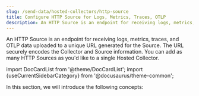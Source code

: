```yaml
---
slug: /send-data/hosted-collectors/http-source
title: Configure HTTP Source for Logs, Metrics, Traces, OTLP
description: An HTTP Source is an endpoint for receiving logs, metrics, traces, and OTLP uploaded via a URL.
---
```



An HTTP Source is an endpoint for receiving logs, metrics, traces, and OTLP data uploaded to a unique URL generated for the Source. The URL securely encodes the Collector and Source information. You can add as many HTTP Sources as you'd like to a single Hosted Collector.

import DocCardList from '@theme/DocCardList';
import {useCurrentSidebarCategory} from '@docusaurus/theme-common';


In this section, we will introduce the following concepts:

<DocCardList items={useCurrentSidebarCategory().items}/>
